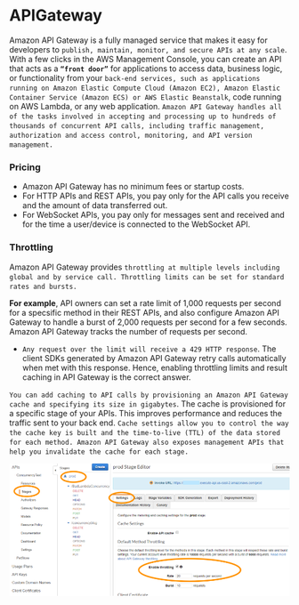 # APIGateway
Amazon API Gateway is a fully managed service that makes it easy for developers to `publish, maintain, monitor, and secure APIs at any scale`. With a few clicks in the AWS Management Console, you can create an API that acts as a **`“front door”`** for applications to access data, business logic, or functionality from your `back-end services, such as applications running on Amazon Elastic Compute Cloud (Amazon EC2), Amazon Elastic Container Service (Amazon ECS) or AWS Elastic Beanstalk`, code running on AWS Lambda, or any web application. `Amazon API Gateway handles all of the tasks involved in accepting and processing up to hundreds of thousands of concurrent API calls, including traffic management, authorization and access control, monitoring, and API version management.`

### Pricing
- Amazon API Gateway has no minimum fees or startup costs.
- For HTTP APIs and REST APIs, you pay only for the API calls you receive and the amount of data transferred out.
- For WebSocket APIs, you pay only for messages sent and received and for the time a user/device is connected to the WebSocket API.

### Throttling
Amazon API Gateway provides `throttling at multiple levels including global and by service call. Throttling limits can be set for standard rates and bursts.`

**For example**, API owners can set a rate limit of 1,000 requests per second for a specsific method in their REST APIs, and also configure Amazon API Gateway to handle a burst of 2,000 requests per second for a few seconds. Amazon API Gateway tracks the number of requests per second. 

- `Any request over the limit will receive a 429 HTTP response`. The client SDKs generated by Amazon API Gateway retry calls automatically when met with this response. Hence, enabling throttling limits and result caching in API Gateway is the correct answer.

`You can add caching to API calls by provisioning an Amazon API Gateway cache and specifying its size in gigabytes`. The cache is provisioned for a specific stage of your APIs. This improves performance and reduces the traffic sent to your back end. `Cache settings allow you to control the way the cache key is built and the time-to-live (TTL) of the data stored for each method. Amazon API Gateway also exposes management APIs that help you invalidate the cache for each stage.`

![alt](../images/api-gw-settings.png)
